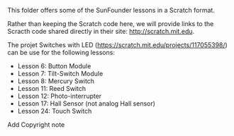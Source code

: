 This folder offers some of the SunFounder lessons in a Scratch format.

Rather than keeping the Scratch code here, we will provide links to the Scracth code shared directly in their site: http://scratch.mit.edu.

The projet Switches with LED (https://scratch.mit.edu/projects/117055398/) can be use for the following lessons:
- Lesson 6: Button Module
- Lesson 7: Tilt-Switch Module
- Lesson 8: Mercury Switch
- Lesson 11: Reed Switch
- Lesson 12: Photo-interrupter
- Lesson 17: Hall Sensor (not analog Hall sensor)
- Lesson 24: Touch Switch

Add Copyright note

